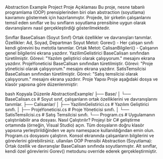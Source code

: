 Abstraction Example Project
Proje Açıklaması
Bu proje, nesne tabanlı programlama (OOP) prensiplerinden biri olan abstraction (soyutlama) kavramını göstermek için hazırlanmıştır. Projede, bir şirketin çalışanlarını temsil eden sınıflar ve bu sınıfların soyutlama prensibine uygun olarak davranışlarını nasıl gerçekleştirdiği gösterilmektedir.

Sınıflar
BaseCalisan (Soyut Sınıf)
Ortak özellikler ve davranışları tanımlar.
Özellikler:
Ad, Soyad, Departman
Soyut Metot:
Gorev() - Her çalışan sınıfı kendi görevini bu metotla tanımlar.
Ortak Metot:
CalisanBilgileri() - Çalışanın genel bilgilerini ekrana yazdırır.
YazilimGelistirici
BaseCalisan sınıfından türetilmiştir.
Görevi: "Yazılım geliştirici olarak çalışıyorum." mesajını ekrana yazdırır.
ProjeYoneticisi
BaseCalisan sınıfından türetilmiştir.
Görevi: "Proje yöneticisi olarak çalışıyorum." mesajını ekrana yazdırır.
SatisTemsilcisi
BaseCalisan sınıfından türetilmiştir.
Görevi: "Satış temsilcisi olarak çalışıyorum." mesajını ekrana yazdırır.
Proje Yapısı
Proje aşağıdaki dosya ve klasör yapısına göre düzenlenmiştir:

bash
Kopyala
Düzenle
AbstractionExample/
├── Base/
│   └── BaseCalisan.cs        # Soyut sınıf, çalışanların ortak özelliklerini ve davranışlarını tanımlar.
├── Calisanlar/
│   ├── YazilimGelistirici.cs # Yazılım Geliştirici sınıfı.
│   ├── ProjeYoneticisi.cs    # Proje Yöneticisi sınıfı.
│   └── SatisTemsilcisi.cs    # Satış Temsilcisi sınıfı.
└── Program.cs                # Uygulamanın çalıştırılabilir ana dosyası.
Nasıl Çalıştırılır?
Projeyi bir C# geliştirme ortamında (örneğin, Visual Studio) açın.
Tüm dosyaların doğru klasör yapısına yerleştirildiğinden ve aynı namespace kullanıldığından emin olun.
Program.cs dosyasını çalıştırın.
Konsol ekranında çalışanların bilgilerini ve görevlerini görebilirsiniz.
ullanılan OOP Prensibi
Abstraction (Soyutlama):
Ortak özellik ve davranışlar BaseCalisan sınıfında soyutlanmıştır.
Alt sınıflar, kendi özel görevlerini Gorev() metodunu override ederek gerçekleştirmiştir.
